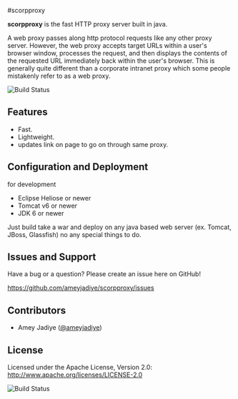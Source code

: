 #scorpproxy

**scorpproxy** is the fast HTTP proxy server built in java.

A web proxy passes along http protocol requests like any other proxy server. However, the web proxy accepts target URLs within a user's browser window, processes the request, and then displays the contents of the requested URL immediately back within the user's browser. This is generally quite different than a corporate intranet proxy which some people mistakenly refer to as a web proxy.

![Build Status](http://upload.wikimedia.org/wikipedia/commons/1/19/Forward_proxy_h2g2bob.svg)

## Features

+ Fast.
+ Lightweight.
+ updates link on page to go on through same proxy.

## Configuration and Deployment

for development
+ Eclipse Heliose or newer
+ Tomcat v6 or newer
+ JDK 6 or newer

Just build take a war and deploy on any java based web server (ex. Tomcat, JBoss, Glassfish) no any special things to do.

## Issues and Support

Have a bug or a question? Please create an issue here on GitHub!

https://github.com/ameyjadiye/scorpproxy/issues

## Contributors

* Amey Jadiye ([@ameyjadiye](https://github.com/ameyjadiye))

## License

Licensed under the Apache License, Version 2.0: http://www.apache.org/licenses/LICENSE-2.0

![Build Status](http://creativecommons.org/images/deed/seal.png)

